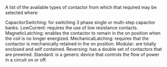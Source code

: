 A list of the available types of contactor from which that required may be selected where:

CapacitorSwitching: for switching 3 phase single or multi-step capacitor banks.
LowCurrent: requires the use of low resistance contacts.
MagneticLatching: enables the contactor to remain in the on position when the coil is no longer energized.
MechanicalLatching: requires that the contactor is mechanically retained in the on position.
Modular: are totally enclosed and self contained.
Reversing: has a double set of contactors that are prewired.
Standard: is a generic device that controls the flow of power in a circuit on or off.
